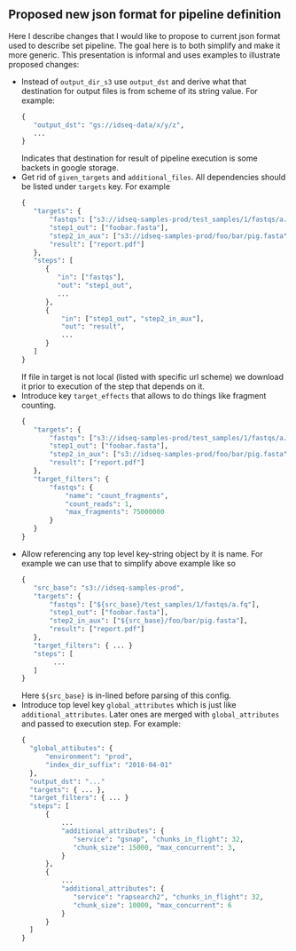 ## Proposed new json format for pipeline definition

Here I describe changes that I would like to propose to current json format used to describe
set pipeline. The goal here is to both simplify and make it more generic. This presentation
is informal and uses examples to illustrate proposed changes:

* Instead of `output_dir_s3` use `output_dst` and derive what that destination for output 
files is from scheme of its string value. For example:
    ```python
   {
       "output_dst": "gs://idseq-data/x/y/z",
       ...
   }
    ```
  Indicates that destination for result of pipeline execution is some backets in google storage.
* Get rid of `given_targets` and `additional_files`. All dependencies should be listed 
    under `targets` key. For example
    ```python
   {
       "targets": {
           "fastqs": ["s3://idseq-samples-prod/test_samples/1/fastqs/a.fq"],
           "step1_out": ["foobar.fasta"],
           "step2_in_aux": ["s3://idseq-samples-prod/foo/bar/pig.fasta"],
           "result": ["report.pdf"]
       },
       "steps": [
          {
             "in": ["fastqs"],
             "out": "step1_out",
             ...
          },
          {
              "in": ["step1_out", "step2_in_aux"],
              "out": "result",
              ...
          }
       ]
   }
    ```
    If file in target is not local (listed with specific url scheme) we download it prior to 
    execution of the step that depends on it.
* Introduce key `target_effects` that allows to do things like fragment counting. 
    ```python
   {
       "targets": {
           "fastqs": ["s3://idseq-samples-prod/test_samples/1/fastqs/a.fq"],
           "step1_out": ["foobar.fasta"],
           "step2_in_aux": ["s3://idseq-samples-prod/foo/bar/pig.fasta"],
           "result": ["report.pdf"]
       },
       "target_filters": {
           "fastqs": {
               "name": "count_fragments",
               "count_reads": 1,
               "max_fragments": 75000000
           }
       }
   }
    ```
* Allow referencing any top level key-string object by it is name. For example we can use that
to simplify above example like so
    ```python
   {
       "src_base": "s3://idseq-samples-prod",
       "targets": {
           "fastqs": ["${src_base}/test_samples/1/fastqs/a.fq"],
           "step1_out": ["foobar.fasta"],
           "step2_in_aux": ["${src_base}/foo/bar/pig.fasta"],
           "result": ["report.pdf"]
       },
       "target_filters": { ... }
       "steps": [
            ...
       ]      
   }
    ```
    Here `${src_base}` is in-lined before parsing of this config.
* Introduce top level key `global_attributes` which is just like `additional_attributes`.
Later ones are merged with `global_attributes` and passed to execution step. For example:
    ```python
   {
      "global_attibutes": {
          "environment": "prod",
          "index_dir_suffix": "2018-04-01"
      },
      "output_dst": "..."
      "targets": { ... },
      "target_filters": { ... }
      "steps": [
          {
              ...
              "additional_attributes": {
                 "service": "gsnap", "chunks_in_flight": 32,
                 "chunk_size": 15000, "max_concurrent": 3,
              }
          },
          {
              ...
              "additional_attributes": {
                 "service": "rapsearch2", "chunks_in_flight": 32,
                 "chunk_size": 10000, "max_concurrent": 6
              }
          }
      ]
   }
    ```
